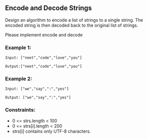 ## Encode and Decode Strings

Design an algorithm to encode a list of strings to a single string. The encoded string is then decoded back to the original list of strings.

Please implement encode and decode

### Example 1:

```
Input: ["neet","code","love","you"]

Output:["neet","code","love","you"]
```

### Example 2:

```
Input: ["we","say",":","yes"]

Output: ["we","say",":","yes"]
```

### Constraints:

- 0 <= strs.length < 100
- 0 <= strs[i].length < 200
- strs[i] contains only UTF-8 characters.
